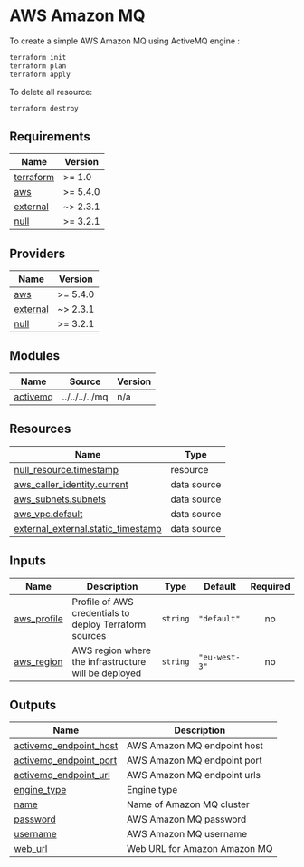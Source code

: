 # AWS Amazon MQ

To create a simple AWS Amazon MQ using ActiveMQ engine :

```bash
terraform init
terraform plan
terraform apply
```

To delete all resource:

```bash
terraform destroy
```

<!-- BEGIN_TF_DOCS -->
## Requirements

| Name | Version |
|------|---------|
| <a name="requirement_terraform"></a> [terraform](#requirement\_terraform) | >= 1.0 |
| <a name="requirement_aws"></a> [aws](#requirement\_aws) | >= 5.4.0 |
| <a name="requirement_external"></a> [external](#requirement\_external) | ~> 2.3.1 |
| <a name="requirement_null"></a> [null](#requirement\_null) | >= 3.2.1 |

## Providers

| Name | Version |
|------|---------|
| <a name="provider_aws"></a> [aws](#provider\_aws) | >= 5.4.0 |
| <a name="provider_external"></a> [external](#provider\_external) | ~> 2.3.1 |
| <a name="provider_null"></a> [null](#provider\_null) | >= 3.2.1 |

## Modules

| Name | Source | Version |
|------|--------|---------|
| <a name="module_activemq"></a> [activemq](#module\_activemq) | ../../../../mq | n/a |

## Resources

| Name | Type |
|------|------|
| [null_resource.timestamp](https://registry.terraform.io/providers/hashicorp/null/latest/docs/resources/resource) | resource |
| [aws_caller_identity.current](https://registry.terraform.io/providers/hashicorp/aws/latest/docs/data-sources/caller_identity) | data source |
| [aws_subnets.subnets](https://registry.terraform.io/providers/hashicorp/aws/latest/docs/data-sources/subnets) | data source |
| [aws_vpc.default](https://registry.terraform.io/providers/hashicorp/aws/latest/docs/data-sources/vpc) | data source |
| [external_external.static_timestamp](https://registry.terraform.io/providers/hashicorp/external/latest/docs/data-sources/external) | data source |

## Inputs

| Name | Description | Type | Default | Required |
|------|-------------|------|---------|:--------:|
| <a name="input_aws_profile"></a> [aws\_profile](#input\_aws\_profile) | Profile of AWS credentials to deploy Terraform sources | `string` | `"default"` | no |
| <a name="input_aws_region"></a> [aws\_region](#input\_aws\_region) | AWS region where the infrastructure will be deployed | `string` | `"eu-west-3"` | no |

## Outputs

| Name | Description |
|------|-------------|
| <a name="output_activemq_endpoint_host"></a> [activemq\_endpoint\_host](#output\_activemq\_endpoint\_host) | AWS Amazon MQ endpoint host |
| <a name="output_activemq_endpoint_port"></a> [activemq\_endpoint\_port](#output\_activemq\_endpoint\_port) | AWS Amazon MQ endpoint port |
| <a name="output_activemq_endpoint_url"></a> [activemq\_endpoint\_url](#output\_activemq\_endpoint\_url) | AWS Amazon MQ endpoint urls |
| <a name="output_engine_type"></a> [engine\_type](#output\_engine\_type) | Engine type |
| <a name="output_name"></a> [name](#output\_name) | Name of Amazon MQ cluster |
| <a name="output_password"></a> [password](#output\_password) | AWS Amazon MQ password |
| <a name="output_username"></a> [username](#output\_username) | AWS Amazon MQ username |
| <a name="output_web_url"></a> [web\_url](#output\_web\_url) | Web URL for Amazon Amazon MQ |
<!-- END_TF_DOCS -->